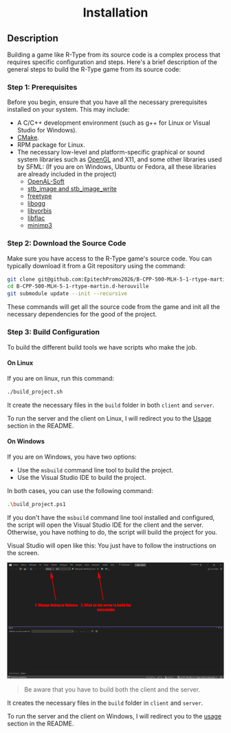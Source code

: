 <div align="center">
    <h1 align="center">
        Installation
    </h1>
</div>

## Description

Building a game like R-Type from its source code is a complex process that requires specific configuration and steps. Here's a brief description of the general steps to build the R-Type game from its source code:

### Step 1: Prerequisites

Before you begin, ensure that you have all the necessary prerequisites installed on your system. This may include:

- A C/C++ development environment (such as g++ for Linux or Visual Studio for Windows).
- [CMake](https://cmake.org/).
- RPM package for Linux.
- The necessary low-level and platform-specific graphical or sound system libraries such as [OpenGL](https://www.opengl.org/) and X11, and some other libraries used by SFML: (If you are on Windows, Ubuntu or Fedora, all these libraries are already included in the project)
    -   [OpenAL-Soft](https://github.com/kcat/openal-soft)
    -   [stb_image and stb_image_write](https://github.com/nothings/stb)
    -   [freetype](https://gitlab.freedesktop.org/freetype/freetype)
    -   [libogg](https://gitlab.xiph.org/xiph/ogg)
    -   [libvorbis](https://gitlab.xiph.org/xiph/vorbis)
    -   [libflac](https://gitlab.xiph.org/xiph/flac)
    -   [minimp3](https://github.com/lieff/minimp3)

### Step 2: Download the Source Code

Make sure you have access to the R-Type game's source code. You can typically download it from a Git repository using the command:

```bash
git clone git@github.com:EpitechPromo2026/B-CPP-500-MLH-5-1-rtype-martin.d-herouville.git
cd B-CPP-500-MLH-5-1-rtype-martin.d-herouville
git submodule update --init --recursive
```

These commands will get all the source code from the game and init all the necessary dependencies for the good of the project.

### Step 3: Build Configuration

To build the different build tools we have scripts who make the job.

#### On Linux
If you are on linux, run this command:

```bash
./build_project.sh
```

It create the necessary files in the `build` folder in both `client` and `server`.

To run the server and the client on Linux, I will redirect you to the [Usage](./README.md#usage) section in the README.

#### On Windows

If you are on Windows, you have two options:

- Use the `msbuild` command line tool to build the project.
- Use the Visual Studio IDE to build the project.

In both cases, you can use the following command:

```bash
.\build_project.ps1
```

If you don't have the `msbuild` command line tool installed and configured, the script will open the Visual Studio IDE for the client and the server. Otherwise, you have nothing to do, the script will build the project for you.

Visual Studio will open like this: You just have to follow the instructions on the screen.

![Visual Studio IDE](./screenshots/sln_screenshot.png)

> Be aware that you have to build both the client and the server.

It creates the necessary files in the `build` folder in `client` and `server`.

To run the server and the client on Windows, I will redirect you to the [usage](./README.md#usage) section in the README.
